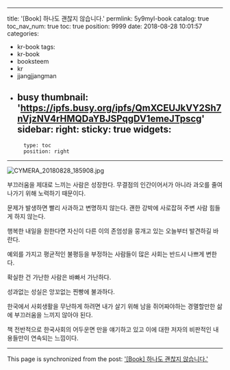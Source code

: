 
---
title: '[Book] 하나도 괜찮지 않습니다.'
permlink: 5y9myl-book
catalog: true
toc_nav_num: true
toc: true
position: 9999
date: 2018-08-28 10:01:57
categories:
- kr-book
tags:
- kr-book
- booksteem
- kr
- jjangjjangman
- busy
thumbnail: 'https://ipfs.busy.org/ipfs/QmXCEUJkVY2Sh7nVjzNV4rHMQDaYBJSPqgDV1emeJTpscg'
sidebar:
    right:
        sticky: true
widgets:
    -
        type: toc
        position: right
---


![CYMERA_20180828_185908.jpg](https://ipfs.busy.org/ipfs/QmXCEUJkVY2Sh7nVjzNV4rHMQDaYBJSPqgDV1emeJTpscg)

부끄러움을 제대로 
느끼는 사람은 성장한다.
무결점의 인간이어서가 아니라
과오를 줄여나가기 위해 
노력하기 때문이다.

문제가 발생하면 빨리 사과하고
변명하지 않는다.
괜한 강박에 사로잡혀 
주변 사람 힘들게 하지 않는다.

행복한 내일을 원한다면
자신이 다른 이의 존엄성을 뭉개고 있는
오늘부터 발견하길 바란다.

예외를 가지고 평균적인 불평등을
부정하는 사람들이 많은 사회는
반드시 나쁘게 변한다.

확실한 건 가난한 사람은 
바빠서 가난하다.

성과없는 성실은 
앙꼬없는 찐빵에 불과하다.

한국에서 사회생활을 무난하게 하려면
내가 살기 위해 남을 쥐어짜야하는
경멸할만한 삶에 부끄러움을 
느끼지 않아야 된다.

책 전반적으로 한국사회의 
어두운면 만을 얘기하고 있고 
이에 대한 저자의 비판적인
내용들만이 연속되는 느낌이다.

- - -

This page is synchronized from the post: ['[Book] 하나도 괜찮지 않습니다.'](https://steemit.com/@lucky2015/5y9myl-book)
